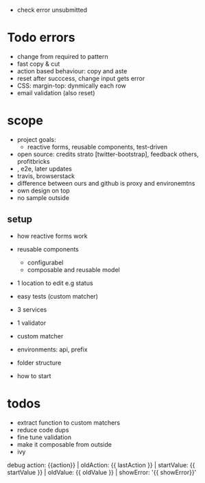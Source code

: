 * check error unsubmitted

# Todo errors
* change from required to pattern
* fast copy & cut
* action based behaviour: copy and aste
* reset after succcess, change input gets error
* CSS: margin-top: dynmically each row
* email validation (also reset)




# scope
* project goals: 
  * reactive forms, reusable components, test-driven
* open source: credits strato [twitter-bootstrap], feedback others, profitbricks
* , e2e, later updates
* travis, browserstack
* difference between ours and github is proxy and environemtns
* own design on top
* no sample outside


## setup
* how reactive forms work
* reusable components
  * configurabel
  * composable and reusable model
* 1 location to edit e.g status
* easy tests (custom matcher)
* 3 services
* 1 validator
* custom matcher
* environments: api, prefix

* folder structure
* how to start


# todos
* extract function to custom matchers
* reduce code dups
* fine tune validation
* make it composable from outside
* ivy


debug
action: {{action}} | oldAction: {{ lastAction }} | startValue: {{ startValue }} | oldValue: {{ oldValue }} | showError: '{{ showError}}'